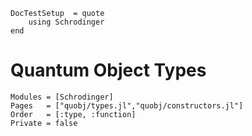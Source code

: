 ```@meta
DocTestSetup  = quote
    using Schrodinger
end
```
# Quantum Object Types

```@autodocs
Modules = [Schrodinger]
Pages   = ["quobj/types.jl","quobj/constructors.jl"]
Order   = [:type, :function]
Private = false
```
